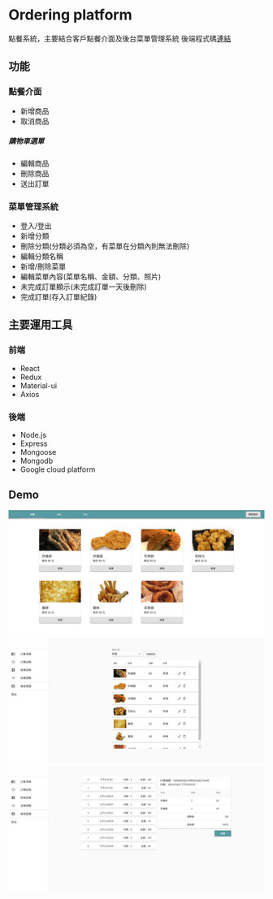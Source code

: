 # Ordering platform

點餐系統，主要結合客戶點餐介面及後台菜單管理系統
後端程式碼[連結](https://github.com/valuejoe/ordering_plarform_server)

## 功能

### 點餐介面

-   新增商品
-   取消商品

##### 購物車選單

-   編輯商品
-   刪除商品
-   送出訂單

### 菜單管理系統

-   登入/登出
-   新增分類
-   刪除分類(分類必須為空，有菜單在分類內則無法刪除)
-   編輯分類名稱
-   新增/刪除菜單
-   編輯菜單內容(菜單名稱、金額、分類、照片)
-   未完成訂單顯示(未完成訂單一天後刪除)
-   完成訂單(存入訂單紀錄)

## 主要運用工具

### 前端

-   React
-   Redux
-   Material-ui
-   Axios

### 後端

-   Node.js
-   Express
-   Mongoose
-   Mongodb
-   Google cloud platform

## Demo

![Alt text](./img/home-pc.png)
![Alt text](./img/manage-menu-pc.png)
![Alt text](./img/manage-pc.png)
